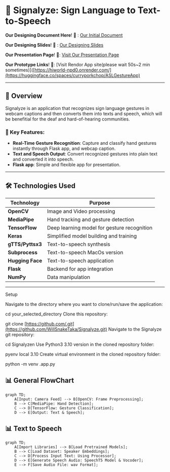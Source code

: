 # 🌟 Signalyze: Sign Language to Text-to-Speech

**Our Designing Document Here**! 🚀 :
[Our Initial Document](https://docs.google.com/document/d/1ewkkNGxOKf1M2MNxaz6vd0o2AKppRD_v_z_kCHBdar4/edit?usp=sharing)

**Our Designing Slides**! 🚀 :
[Our Designing Slides](https://docs.google.com/presentation/d/1MOtKP2zI5kDGGBeDvilu9bcTXAqjaKEs/edit#slide=id.p1)

**Our Presentation Page**! 🐍: 
[Visit Our Presentation Page](https://willsnaketaka.github.io/CVProject/)

**Our Prototype Links**! 🐍: 
[Visit Rendor App site(please wait 50s~2 min sometimes)]([https://hiworld-npd0.onrender.com/](https://huggingface.co/spaces/curryporkchop/ASLGestureApp)

---

## 📖 Overview

Signalyze is an application that recognizes sign language gestures in webcam captions and then converts them into texts and speech, which will be benefitial for the deaf and hard-of-hearing communities.

### 🧩 Key Features:
- **Real-Time Gesture Recognition**: Capture and classify hand gestures instantly through Flask app, and webcap caption.
- **Text and Speech Output**: Convert recognized gestures into plain text and converted it into speech.
- **Flask app**: Simple and flexible app for presentation.



---

## 🛠️ Technologies Used

| Technology      | Purpose                                |
|------------------|----------------------------------------|
| **OpenCV**       | Image and Video processing   |
| **MediaPipe**    | Hand tracking and gesture detection    |
| **TensorFlow**   | Deep learning model for gesture recognition |
| **Keras**        | Simplified model building and training |
| **gTTS/Pyttsx3** | Text-to-speech synthesis               |
| **Subprocess**   | Text-to-speech MacOs version              |
| **Hugging Face** | Text-to-speech application              |
| **Flask**        | Backend for app integration            |
| **NumPy**        | Data manipulation                     |

---

Setup

Navigate to the directory where you want to clone/run/save the application:

cd your_selected_directory
Clone this repository:

git clone [https://github.com/.git](https://github.com/WillSnakeTaka/Signalyze.git)
Navigate to the Signalyze git repository:

cd Signalyzen
Use Python3 3.10 version in the cloned repository folder:

pyenv local 3.10
Create virtual environment in the cloned repository folder:

python -m venv .app.py


## 📊 General FlowChart

```mermaid
graph TD;
    A[Input: Camera Feed] --> B[OpenCV: Frame Preprocessing];
    B --> C[MediaPipe: Hand Detection];
    C --> D[TensorFlow: Gesture Classification];
    D --> E[Output: Text & Speech];
```

## 📊 Text to Speech

```mermaid
graph TD;
    A[Import Libraries] --> B[Load Pretrained Models];
    B --> C[Load Dataset: Speaker Embeddings];
    C --> D[Process Input Text: Using Processor];
    D --> E[Generate Speech Audio: SpeechT5 Model & Vocoder];
    E --> F[Save Audio File: wav Format];
```






